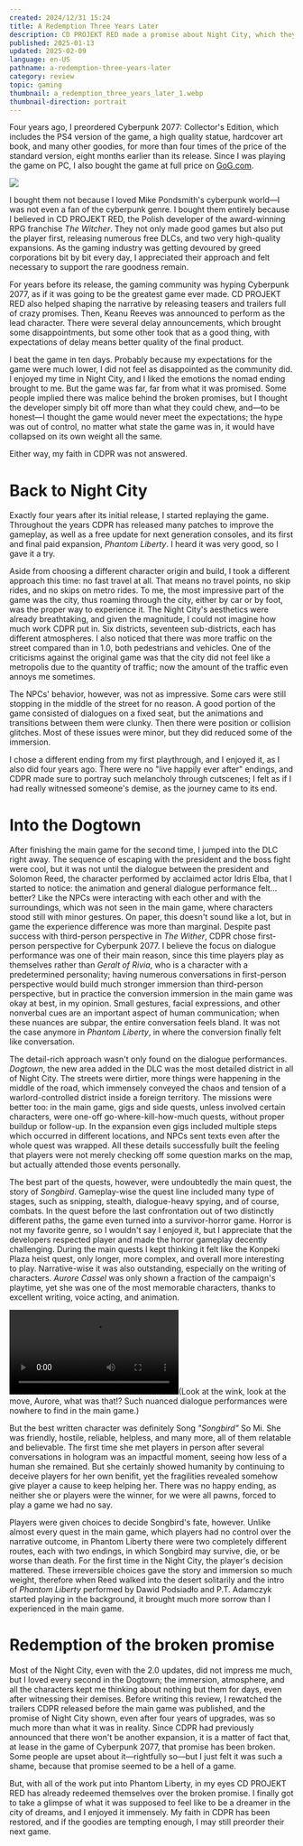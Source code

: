 ```yaml
---
created: 2024/12/31 15:24
title: A Redemption Three Years Later
description: CD PROJEKT RED made a promise about Night City, which they broke. Three years later they had another attempt, and to me, it was their redemption.
published: 2025-01-13
updated: 2025-02-09
language: en-US
pathname: a-redemption-three-years-later
category: review
topic: gaming
thumbnail: a_redemption_three_years_later_1.webp
thumbnail-direction: portrait
---
```


Four years ago, I preordered Cyberpunk 2077: Collector's Edition, which includes the PS4 version of the game, a high quality statue, hardcover art book, and many other goodies, for more than four times of the price of the standard version, eight months earlier than its release. Since I was playing the game on PC, I also bought the game at full price on [GoG.com](https://gog.com).

![](a_redemption_three_years_later_1.webp)

I bought them not because I loved Mike Pondsmith's cyberpunk world—I was not even a fan of the cyberpunk genre. I bought them entirely because I believed in CD PROJEKT RED, the Polish developer of the award-winning RPG franchise _The Witcher_. They not only made good games but also put the player first, releasing numerous free DLCs, and two very high-quality expansions. As the gaming industry was getting devoured by greed corporations bit by bit every day, I appreciated their approach and felt necessary to support the rare goodness remain.

For years before its release, the gaming community was hyping Cyberpunk 2077, as if it was going to be the greatest game ever made. CD PROJEKT RED also helped shaping the narrative by releasing teasers and trailers full of crazy promises. Then, Keanu Reeves was announced to perform as the lead character. There were several delay announcements, which brought some disappointments, but some other took that as a good thing, with expectations of delay means better quality of the final product.

I beat the game in ten days. Probably because my expectations for the game were much lower, I did not feel as disappointed as the community did. I enjoyed my time in Night City, and I liked the emotions the nomad ending brought to me. But the game was far, far from what it was promised. Some people implied there was malice behind the broken promises, but I thought the developer simply bit off more than what they could chew, and—to be honest—I thought the game would never meet the expectations; the hype was out of control, no matter what state the game was in, it would have collapsed on its own weight all the same.

Either way, my faith in CDPR was not answered.

# Back to Night City

Exactly four years after its initial release, I started replaying the game. Throughout the years CDPR has released many patches to improve the gameplay, as well as a free update for next generation consoles, and its first and final paid expansion, _Phantom Liberty_. I heard it was very good, so I gave it a try.

Aside from choosing a different character origin and build, I took a different approach this time: no fast travel at all. That means no travel points, no skip rides, and no skips on metro rides. To me, the most impressive part of the game was the city, thus roaming through the city, either by car or by foot, was the proper way to experience it. The Night City's aesthetics were already breathtaking, and given the magnitude, I could not imagine how much work CDPR put in. Six districts, seventeen sub-districts, each has different atmospheres. I also noticed that there was more traffic on the street compared than in 1.0, both pedestrians and vehicles. One of the criticisms against the original game was that the city did not feel like a metropolis due to the quantity of traffic; now the amount of the traffic even annoys me sometimes.

The NPCs' behavior, however, was not as impressive. Some cars were still stopping in the middle of the street for no reason. A good portion of the game consisted of dialogues on a fixed seat, but the animations and transitions between them were clunky. Then there were position or collision glitches. Most of these issues were minor, but they did reduced some of the immersion.

I chose a different ending from my first playthrough, and I enjoyed it, as I also did four years ago. There were no "live happily ever after" endings, and CDPR made sure to portray such melancholy through cutscenes; I felt as if I had really witnessed someone's demise, as the journey came to its end.

# Into the Dogtown

After finishing the main game for the second time, I jumped into the DLC right away. The sequence of escaping with the president and the boss fight were cool, but it was not until the dialogue between the president and Solomon Reed, the character performed by acclaimed actor Idris Elba, that I started to notice: the animation and general dialogue performance felt... better? Like the NPCs were interacting with each other and with the surroundings, which was not seen in the main game, where characters stood still with minor gestures. On paper, this doesn't sound like a lot, but in game the experience difference was more than marginal. Despite past success with third-person perspective in _The Wither_, CDPR chose first-person perspective for Cyberpunk 2077. I believe the focus on dialogue performance was one of their main reason, since this time players play as themselves rather than _Geralt of Rivia_, who is a character with a predetermined personality; having numerous conversations in first-person perspective would build much stronger immersion than third-person perspective, but in practice the conversion immersion in the main game was okay at best, in my opinion. Small gestures, facial expressions, and other nonverbal cues are an important aspect of human communication; when these nuances are subpar, the entire conversation feels bland. It was not the case anymore in _Phantom Liberty_, in where the conversion finally felt like conversation.

The detail-rich approach wasn't only found on the dialogue performances. _Dogtown_, the new area added in the DLC was the most detailed district in all of Night City. The streets were dirtier, more things were happening in the middle of the road, which immensely conveyed the chaos and tension of a warlord-controlled district inside a foreign territory. The missions were better too: in the main game, gigs and side quests, unless involved certain characters, were one-off go-where-kill-how-much quests, without proper buildup or follow-up. In the expansion even gigs included multiple steps which occurred in different locations, and NPCs sent texts even after the whole quest was wrapped. All these details successfully built the feeling that players were not merely checking off some question marks on the map, but actually attended those events personally.

The best part of the quests, however, were undoubtedly the main quest, the story of _Songbird_. Gameplay-wise the quest line included many type of stages, such as snipping, stealth, dialogue-heavy spying, and of course, combats. In the quest before the last confrontation out of two distinctly different paths, the game even turned into a survivor-horror game. Horror is not my favorite genre, so I wouldn't say I enjoyed it, but I appreciate that the developers respected player and made the horror gameplay decently challenging. During the main quests I kept thinking it felt like the Konpeki Plaza heist quest, only longer, more complex, and overall more interesting to play. Narrative-wise it was also outstanding, especially on the writing of characters. _Aurore Cassel_ was only shown a fraction of the campaign's playtime, yet she was one of the most memorable characters, thanks to excellent writing, voice acting, and animation.

![](a_redemption_three_years_later_2.mp4)(Look at the wink, look at the move, Aurore, what was that!? Such nuanced dialogue performances were nowhere to find in the main game.)

But the best written character was definitely Song _"Songbird"_ So Mi. She was friendly, hostile, reliable, helpless, and many more, all of them relatable and believable. The first time she met players in person after several conversations in hologram was an impactful moment, seeing how less of a human she remained. But she certainly showed humanity by continuing to deceive players for her own benifit, yet the fragilities revealed somehow give player a cause to keep helping her. There was no happy ending, as neither she or players were the winner, for we were all pawns, forced to play a game we had no say.

Players were given choices to decide Songbird's fate, however. Unlike almost every quest in the main game, which players had no control over the narrative outcome, in Phantom Liberty there were two completely different routes, each with two endings, in which Songbird may survive, die, or be worse than death. For the first time in the Night City, the player's decision mattered. These irreversible choices gave the story and immersion so much weight, therefore when Reed walked into the desert solitarily and the intro of _Phantom Liberty_ performed by Dawid Podsiadło and P.T. Adamczyk started playing in the background, it brought much more sorrow than I experienced in the main game.

# Redemption of the broken promise

Most of the Night City, even with the 2.0 updates, did not impress me much, but I loved every second in the Dogtown; the immersion, atmosphere, and all the characters kept me thinking about nothing but them for days, even after witnessing their demises. Before writing this review, I rewatched the trailers CDPR released before the main game was published, and the promise of Night City shown, even after four years of upgrades, was so much more than what it was in reality. Since CDPR had previously announced that there won't be another expansion, it is a matter of fact that, at lease in the game of Cyberpunk 2077, that promise has been broken. Some people are upset about it—rightfully so—but I just felt it was such a shame, because that promise seemed to be a hell of a game.

But, with all of the work put into Phantom Liberty, in my eyes CD PROJEKT RED has already redeemed themselves over the broken promise. I finally got to take a glimpse of what it was supposed to feel like to be a dreamer in the city of dreams, and I enjoyed it immensely. My faith in CDPR has been restored, and if the goodies are tempting enough, I may still preorder their next game.
